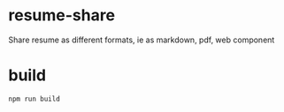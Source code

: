 # resume-share
Share resume as different formats, ie as markdown, pdf, web component

# build
```bash
npm run build
```
